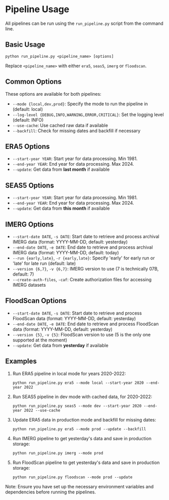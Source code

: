 # Pipeline Usage

All pipelines can be run using the `run_pipeline.py` script from the command line.

## Basic Usage

```
python run_pipeline.py <pipeline_name> [options]
```

Replace `<pipeline_name>` with either `era5`, `seas5`, `imerg` or `floodscan`.

## Common Options

These options are available for both pipelines:

- `--mode {local,dev,prod}`: Specify the mode to run the pipeline in (default: local)
- `--log-level {DEBUG,INFO,WARNING,ERROR,CRITICAL}`: Set the logging level (default: INFO)
- `--use-cache`: Use cached raw data if available
- `--backfill`: Check for missing dates and backfill if necessary

## ERA5 Options

- `--start-year YEAR`: Start year for data processing. Min 1981.
- `--end-year YEAR`: End year for data processing. Max 2024.
- `--update`: Get data from **last month** if available

## SEAS5 Options

- `--start-year YEAR`: Start year for data processing. Min 1981.
- `--end-year YEAR`: End year for data processing. Max 2024.
- `--update`: Get data from **this month** if available

## IMERG Options

- `--start-date DATE`, `-s DATE`: Start date to retrieve and process archival IMERG data (format: YYYY-MM-DD, default: yesterday)
- `--end-date DATE`, `-e DATE`: End date to retrieve and process archival IMERG data (format: YYYY-MM-DD, default: today)
- `--run {early,late}`, `-r {early,late}`: Specify 'early' for early run or 'late' for late run (default: late)
- `--version {6,7}`, `-v {6,7}`: IMERG version to use (7 is technically 07B, default: 7)
- `--create-auth-files`, `-caf`: Create authorization files for accessing IMERG datasets

## FloodScan Options

- `--start-date DATE`, `-s DATE`: Start date to retrieve and process FloodScan data (format: YYYY-MM-DD, default: yesterday)
- `--end-date DATE`, `-e DATE`: End date to retrieve and process FloodScan data (format: YYYY-MM-DD, default: yesterday)
- `--version {5}`, `-v {5}`: FloodScan version to use (5 is the only one supported at the moment)
- `--update`: Get data from **yesterday** if available

## Examples

1. Run ERA5 pipeline in local mode for years 2020-2022:
   ```
   python run_pipeline.py era5 --mode local --start-year 2020 --end-year 2022
   ```

2. Run SEAS5 pipeline in dev mode with cached data, for 2020-2022:
   ```
   python run_pipeline.py seas5 --mode dev --start-year 2020 --end-year 2022 --use-cache
   ```

3. Update ERA5 data in production mode and backfill for missing dates:
   ```
   python run_pipeline.py era5 --mode prod --update --backfill
   ```

4. Run IMERG pipeline to get yesterday's data and save in production storage:
   ```
   python run_pipeline.py imerg --mode prod
   ```

5. Run FloodScan pipeline to get yesterday's data and save in production storage:
   ```
   python run_pipeline.py floodscan --mode prod --update
   ```

Note: Ensure you have set up the necessary environment variables and dependencies before running the pipelines.
